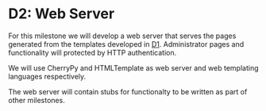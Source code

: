 # D2: Web Server #

For this milestone we will develop a web server that serves the pages
generated from the templates developed in [D1](D1.md). Administrator pages
and functionality will protected by HTTP authentication.

We will use CherryPy and HTMLTemplate as web server and web templating
languages respectively.

The web server will contain stubs for functionalty to be written as
part of other milestones.

